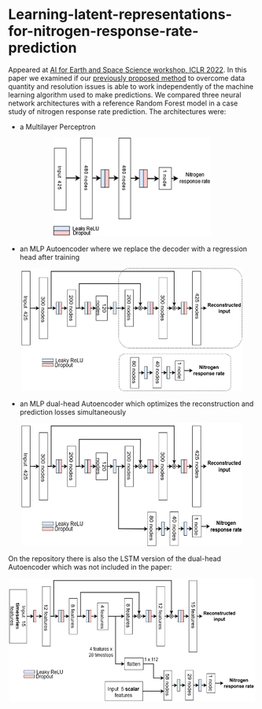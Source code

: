 # Learning-latent-representations-for-nitrogen-response-rate-prediction

Appeared at [AI for Earth and Space Science workshop, ICLR 2022](https://ai4earthscience.github.io/iclr-2022-workshop/). In this paper we examined if our [previously proposed method](https://www.sciencedirect.com/science/article/pii/S1364815221003169) to overcome data quantity and resolution issues is able to work independently of the machine learning algorithm used to make predictions. We compared three neural network architectures with a reference Random Forest model in a case study of nitrogen response rate prediction. The architectures were:

- a Multilayer Perceptron
<p align = "center">
<img src="/imgs/mlp_architecture.png" width="320" height="200" />
</p>

- an MLP Autoencoder where we replace the decoder with a regression head after training
<p align = "center">
<img src="/imgs/autoencoder_architecture.png" width="450" height="250" />
</p>

- an MLP dual-head Autoencoder which optimizes the reconstruction and prediction losses simultaneously
<p align = "center">
<img src="/imgs/dual_head_autoencoder_architecture.png" width="450" height="250"/>
</p>

On the repository there is also the LSTM version of the dual-head Autoencoder which was not included in the paper:

<p align = "center">
<img src="/imgs/dual_head_lstm_autoencoder_architecture.png" width="500" height="250"/>
</p>
